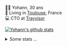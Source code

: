 <p>
  👨🏻 <bold>Yohann</bold>, 30 ans<br/>
  💼 Living in <a href="https://www.google.com/maps?q=toulouse">Toulouse</a>, France<br/>
  💻 CTO at <a href="https://trayvisor.com/">Trayvisor</a><br/>
</p>

<a href="https://github.com/anuraghazra/github-readme-stats"><img align="center" src="https://github-readme-stats-dviw-8taegaswk-yohann84ls-projects.vercel.app//api?username=yohann84L&show_icons=true&include_all_commits=true" alt="Yohann's github stats" /> </a>


<details>
  <summary>Some stats ...</summary><br/>
  

<!--START_SECTION:waka-->
![Code Time](http://img.shields.io/badge/Code%20Time-1%2C410%20hrs%205%20mins-blue)

![Profile Views](http://img.shields.io/badge/Profile%20Views-0-blue)

**🐱 My GitHub Data** 

> 📦 441.0 kB Used in GitHub's Storage 
 > 
> 🏆 761 Contributions in the Year 2025
 > 
> 🚫 Not Opted to Hire
 > 
> 📜 26 Public Repositories 
 > 
> 🔑 21 Private Repositories 
 > 
**I'm an Early 🐤** 

```text
🌞 Morning                33743 commits       ███████░░░░░░░░░░░░░░░░░░   29.67 % 
🌆 Daytime                65755 commits       ██████████████░░░░░░░░░░░   57.81 % 
🌃 Evening                14056 commits       ███░░░░░░░░░░░░░░░░░░░░░░   12.36 % 
🌙 Night                  184 commits         ░░░░░░░░░░░░░░░░░░░░░░░░░   00.16 % 
```
📅 **I'm Most Productive on Friday** 

```text
Monday                   21732 commits       █████░░░░░░░░░░░░░░░░░░░░   19.11 % 
Tuesday                  21229 commits       █████░░░░░░░░░░░░░░░░░░░░   18.66 % 
Wednesday                22949 commits       █████░░░░░░░░░░░░░░░░░░░░   20.18 % 
Thursday                 22644 commits       █████░░░░░░░░░░░░░░░░░░░░   19.91 % 
Friday                   23037 commits       █████░░░░░░░░░░░░░░░░░░░░   20.25 % 
Saturday                 785 commits         ░░░░░░░░░░░░░░░░░░░░░░░░░   00.69 % 
Sunday                   1362 commits        ░░░░░░░░░░░░░░░░░░░░░░░░░   01.20 % 
```


📊 **This Week I Spent My Time On** 

```text
🕑︎ Time Zone: Europe/Paris

💬 Programming Languages: 
HTTP Request             12 hrs 4 mins       █████████████████████░░░░   85.99 % 
Other                    1 hr 58 mins        ████░░░░░░░░░░░░░░░░░░░░░   14.01 % 

🔥 Editors: 
Zed                      13 hrs 23 mins      ████████████████████████░   95.36 % 
Zoom                     39 mins             █░░░░░░░░░░░░░░░░░░░░░░░░   04.64 % 

💻 Operating System: 
Mac                      14 hrs 2 mins       █████████████████████████   100.00 % 
```

**I Mostly Code in Python** 

```text
Python                   26 repos            █████████████░░░░░░░░░░░░   52.00 % 
Jupyter Notebook         4 repos             ██░░░░░░░░░░░░░░░░░░░░░░░   08.00 % 
JavaScript               3 repos             ██░░░░░░░░░░░░░░░░░░░░░░░   06.00 % 
HTML                     2 repos             █░░░░░░░░░░░░░░░░░░░░░░░░   04.00 % 
Shell                    2 repos             █░░░░░░░░░░░░░░░░░░░░░░░░   04.00 % 
```




 Last Updated on 27/10/2025 00:48:04 UTC
<!--END_SECTION:waka-->

